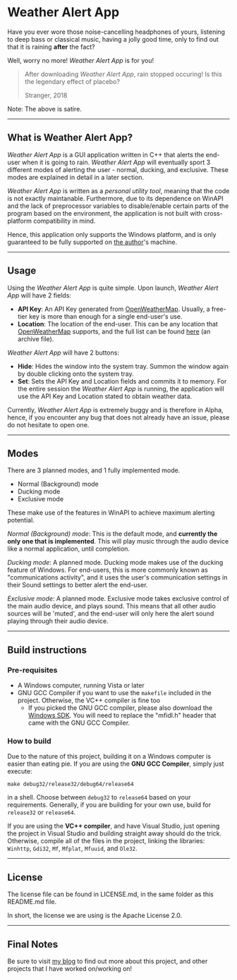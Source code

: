 # Weather Alert App
Have you ever wore those noise-cancelling headphones of yours, listening to deep bass or classical music, having a jolly good time, only to find out that it is raining **after** the fact?

Well, worry no more! _Weather Alert App_ is for you!

> After downloading _Weather Alert App_, rain stopped occuring! Is this the legendary effect of placebo?
>
> Stranger, 2018

Note: The above is satire.

---

## What is Weather Alert App?
_Weather Alert App_ is a GUI application written in C++ that alerts the end-user when it is going to rain. _Weather Alert App_ will eventually sport 3 different modes of alerting the user - normal, ducking, and exclusive. These modes are explained in detail in a later section.

_Weather Alert App_ is written as a *personal utility tool*, meaning that the code is not exactly maintanable. Furthermore, due to its dependence on WinAPI and the lack of preprocessor variables to disable/enable certain parts of the program based on the environment, the application is not built with cross-platform compatibility in mind.

Hence, this application only supports the Windows platform, and is only guaranteed to be fully supported on [the author](https://ahorribleprogrammer.wordpress.com)'s machine.

---

## Usage
Using the _Weather Alert App_ is quite simple. Upon launch, _Weather Alert App_ will have 2 fields:

- **API Key**: An API Key generated from [OpenWeatherMap](http://openweathermap.org/). Usually, a free-tier key is more than enough for a single end-user's use.
- **Location**: The location of the end-user. This can be any location that [OpenWeatherMap](http://openweathermap.org/) supports, and the full list can be found [here](http://bulk.openweathermap.org/sample/city.list.json.gz) (an archive file).

_Weather Alert App_ will have 2 buttons:

- **Hide**: Hides the window into the system tray. Summon the window again by double clicking onto the system tray.
- **Set**: Sets the API Key and Location fields and commits it to memory. For the entire session the _Weather Alert App_ is running, the application will use the API Key and Location stated to obtain weather data.

Currently, _Weather Alert App_ is extremely buggy and is therefore in Alpha, hence, if you encounter any bug that does not already have an issue, please do not hesitate to open one.

---

## Modes
There are 3 planned modes, and 1 fully implemented mode.
- Normal (Background) mode
- Ducking mode
- Exclusive mode

These make use of the features in WinAPI to achieve maximum alerting potential.

_Normal (Background) mode_: This is the default mode, and **currently the only one that is implemented**. This will play music through the audio device like a normal application, until completion.

_Ducking mode_: A planned mode. Ducking mode makes use of the ducking feature of Windows. For end-users, this is more commonly known as "communications activity", and it uses the user's communication settings in their Sound settings to better alert the end-user.

_Exclusive mode_: A planned mode. Exclusive mode takes exclusive control of the main audio device, and plays sound. This means that all other audio sources will be 'muted', and the end-user will only here the alert sound playing through their audio device.

---

## Build instructions
### Pre-requisites
- A Windows computer, running Vista or later
- GNU GCC Compiler if you want to use the `makefile` included in the project. Otherwise, the VC++ compiler is fine too
    - If you picked the GNU GCC compiler, please also download the [Windows SDK](https://developer.microsoft.com/en-us/windows/downloads/windows-10-sdk). You will need to replace the "mfidl.h" header that came with the GNU GCC Compiler.

### How to build
Due to the nature of this project, building it on a Windows computer is easier than eating pie. If you are using the **GNU GCC Compiler**, simply just execute:

```
make debug32/release32/debug64/release64
```
in a shell. Choose between `debug32` to `release64` based on your requirements. Generally, if you are building for your own use, build for `release32` or `release64`.

If you are using the **VC++ compiler**, and have Visual Studio, just opening the project in Visual Studio and building straight away should do the trick. Otherwise, compile all of the files in the project, linking the libraries: `Winhttp`, `Gdi32`, `Mf`, `Mfplat`, `Mfuuid`, and `Ole32`.

---

## License
The license file can be found in LICENSE.md, in the same folder as this README.md file.

In short, the license we are using is the Apache License 2.0.

---

## Final Notes
Be sure to visit [my blog](https://ahorribleprogrammer.com) to find out more about this project, and other projects that I have worked on/working on! 
